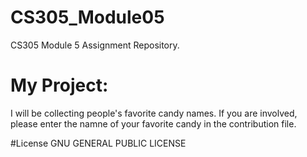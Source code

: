 # CS305_Module05
CS305 Module 5 Assignment Repository.

# My Project:
I will be collecting people's favorite candy names. If you are involved, please enter the namne of your favorite candy in the contribution file.

#License
GNU GENERAL PUBLIC LICENSE
